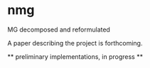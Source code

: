 # nmg
MG decomposed and reformulated

A paper describing the project is forthcoming.

** preliminary implementations, in progress **

